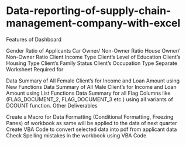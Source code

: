 # Data-reporting-of-supply-chain-management-company-with-excel
Features of Dashboard

Gender Ratio of Applicants
Car Owner/ Non-Owner Ratio
House Owner/ Non-Owner Ratio
Client Income Type
Client’s Level of Education
Client’s Housing Type
Client’s Family Status
Client’s Occupation Type
Separate Worksheet Required for

Data Summary of All Female Client’s for Income and Loan Amount using New Functions
Data Summary of All Male Client’s for Income and Loan Amount using List Functions
Data Summary for all Flag Columns like (FLAG_DOCUMENT_2, FLAG_DOCUMENT_3 etc.) using all variants of DCOUNT function.
Other Deliverables

Create a Macro for Data Formatting (Conditional Formatting, Freezing Panes) of workbook as same will be applied to the data of next quarter
Create VBA Code to convert selected data into pdf from applicant data
Check Spelling mistakes in the workbook using VBA Code
